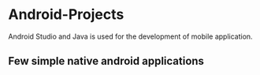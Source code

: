 # Android-Projects

Android Studio and Java is used for the development of mobile application.

## Few simple native android applications
